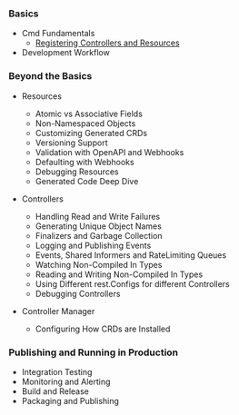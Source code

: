 ### Basics
* Cmd Fundamentals
    * [Registering Controllers and Resources](basics/register_controllers_resources.md)
* Development Workflow

### Beyond the Basics

* Resources
    * Atomic vs Associative Fields
    * Non-Namespaced Objects
    * Customizing Generated CRDs
    * Versioning Support
    * Validation with OpenAPI and Webhooks
    * Defaulting with Webhooks
    * Debugging Resources
    * Generated Code Deep Dive

* Controllers
    * Handling Read and Write Failures
    * Generating Unique Object Names
    * Finalizers and Garbage Collection
    * Logging and Publishing Events
    * Events, Shared Informers and RateLimiting Queues
    * Watching Non-Compiled In Types
    * Reading and Writing Non-Compiled In Types
    * Using Different rest.Configs for different Controllers
    * Debugging Controllers
    
* Controller Manager
    * Configuring How CRDs are Installed

### Publishing and Running in Production

* Integration Testing
* Monitoring and Alerting
* Build and Release
* Packaging and Publishing
